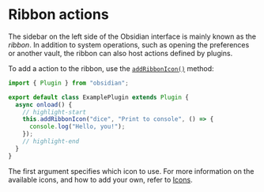 # Ribbon actions

The sidebar on the left side of the Obsidian interface is mainly known as the _ribbon_. In addition to system operations, such as opening the preferences or another vault, the ribbon can also host actions defined by plugins.

To add a action to the ribbon, use the [`addRibbonIcon()`](../reference/typescript/classes/Plugin_2.md#addribbonicon) method:

```ts title="main.ts"
import { Plugin } from "obsidian";

export default class ExamplePlugin extends Plugin {
  async onload() {
    // highlight-start
    this.addRibbonIcon("dice", "Print to console", () => {
      console.log("Hello, you!");
    });
    // highlight-end
  }
}
```

The first argument specifies which icon to use. For more information on the available icons, and how to add your own, refer to [Icons](icons.md).
